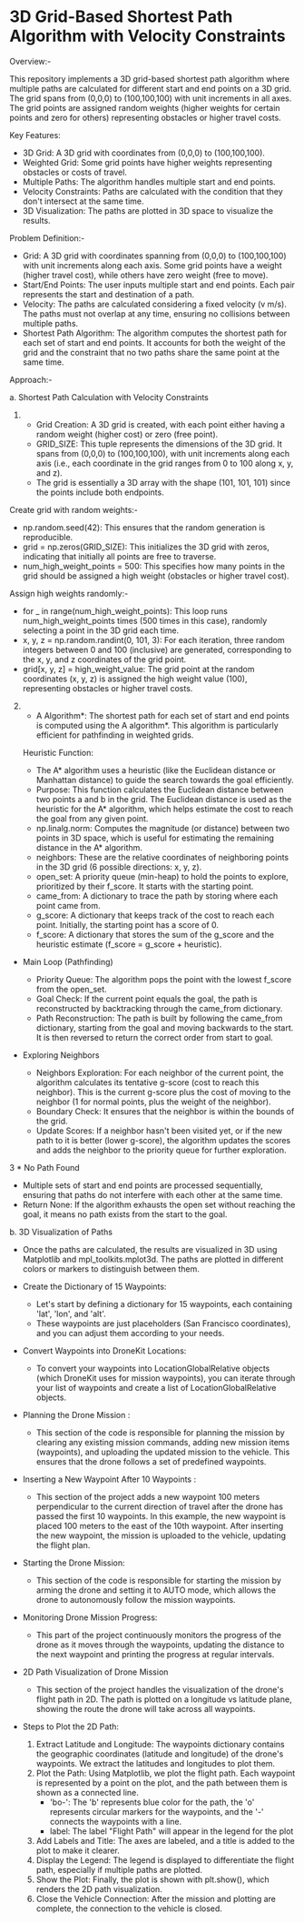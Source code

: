 # 3D Grid-Based Shortest Path Algorithm with Velocity Constraints

Overview:-

This repository implements a 3D grid-based shortest path algorithm where multiple paths are calculated for different start and end points on a 3D grid. The grid spans from (0,0,0) to (100,100,100) with unit increments in all axes. The grid points are assigned random weights (higher weights for certain points and zero for others) representing obstacles or higher travel costs.

Key Features:

* 3D Grid: A 3D grid with coordinates from (0,0,0) to (100,100,100).
* Weighted Grid: Some grid points have higher weights representing obstacles or costs of travel.
* Multiple Paths: The algorithm handles multiple start and end points.
* Velocity Constraints: Paths are calculated with the condition that they don't intersect at the same time.
* 3D Visualization: The paths are plotted in 3D space to visualize the results.

Problem Definition:-

* Grid: A 3D grid with coordinates spanning from (0,0,0) to (100,100,100) with unit increments along each axis. Some grid points have a weight (higher travel cost), while others have zero weight (free to move).
* Start/End Points: The user inputs multiple start and end points. Each pair represents the start and destination of a path.
* Velocity: The paths are calculated considering a fixed velocity (v m/s). The paths must not overlap at any time, ensuring no collisions between multiple paths.
* Shortest Path Algorithm: The algorithm computes the shortest path for each set of start and end points. It accounts for both the weight of the grid and the constraint that no two paths share the same point at the same time.


Approach:- 

a. Shortest Path Calculation with Velocity Constraints

1. * Grid Creation: A 3D grid is created, with each point either having a random weight (higher cost) or zero (free point).
   * GRID_SIZE: This tuple represents the dimensions of the 3D grid. It spans from (0,0,0) to (100,100,100), with unit increments along each axis (i.e., each coordinate in the grid ranges from 0 to 100 along x, y, and z).
   * The grid is essentially a 3D array with the shape (101, 101, 101) since the points include both endpoints.

Create grid with random weights:-

* np.random.seed(42): This ensures that the random generation is reproducible.
* grid = np.zeros(GRID_SIZE): This initializes the 3D grid with zeros, indicating that initially all points are free to traverse.
* num_high_weight_points = 500: This specifies how many points in the grid should be assigned a high weight (obstacles or higher travel cost).

Assign high weights randomly:-

* for _ in range(num_high_weight_points): This loop runs num_high_weight_points times (500 times in this case), randomly selecting a point in the 3D grid each time.
* x, y, z = np.random.randint(0, 101, 3): For each iteration, three random integers between 0 and 100 (inclusive) are generated, corresponding to the x, y, and z coordinates of the grid point.
* grid[x, y, z] = high_weight_value: The grid point at the random coordinates (x, y, z) is assigned the high weight value (100), representing obstacles or higher travel costs.



2. * A Algorithm*: The shortest path for each set of start and end points is computed using the A algorithm*. This algorithm is particularly efficient for pathfinding in weighted grids.
     
   Heuristic Function:
   * The A* algorithm uses a heuristic (like the Euclidean distance or Manhattan distance) to guide the search towards the goal efficiently.
   * Purpose: This function calculates the Euclidean distance between two points a and b in the grid. The Euclidean distance is used as the heuristic for the A* algorithm, which helps estimate the cost to reach the goal from any given point.
   * np.linalg.norm: Computes the magnitude (or distance) between two points in 3D space, which is useful for estimating the remaining distance in the A* algorithm.
   * neighbors: These are the relative coordinates of neighboring points in the 3D grid (6 possible directions: x, y, z).
   * open_set: A priority queue (min-heap) to hold the points to explore, prioritized by their f_score. It starts with the starting point.
   * came_from: A dictionary to trace the path by storing where each point came from.
   * g_score: A dictionary that keeps track of the cost to reach each point. Initially, the starting point has a score of 0.
   * f_score: A dictionary that stores the sum of the g_score and the heuristic estimate (f_score = g_score + heuristic).
  
* Main Loop (Pathfinding)

  * Priority Queue: The algorithm pops the point with the lowest f_score from the open_set.
  * Goal Check: If the current point equals the goal, the path is reconstructed by backtracking through the came_from dictionary.
  * Path Reconstruction: The path is built by following the came_from dictionary, starting from the goal and moving backwards to the start. It is then reversed to return the correct order from start to goal.

* Exploring Neighbors

   * Neighbors Exploration: For each neighbor of the current point, the algorithm calculates its tentative g-score (cost to reach this neighbor). This is the current g-score plus the cost of moving to the neighbor (1 for normal points, plus the weight of the neighbor).
   * Boundary Check: It ensures that the neighbor is within the bounds of the grid.
   * Update Scores: If a neighbor hasn't been visited yet, or if the new path to it is better (lower g-score), the algorithm updates the scores and adds the neighbor to the priority queue for further exploration.
 
3 * No Path Found

   *  Multiple sets of start and end points are processed sequentially, ensuring that paths do not interfere with each other at the same time.
   * Return None: If the algorithm exhausts the open set without reaching the goal, it means no path exists from the start to the goal.

 b. 3D Visualization of Paths
     
   * Once the paths are calculated, the results are visualized in 3D using Matplotlib and mpl_toolkits.mplot3d. The paths are plotted in different colors or markers to distinguish between them.


* Create the Dictionary of 15 Waypoints:
   
     * Let's start by defining a dictionary for 15 waypoints, each containing 'lat', 'lon', and 'alt'.
     * These waypoints are just placeholders (San Francisco coordinates), and you can adjust them according to your needs.

* Convert Waypoints into DroneKit Locations:
  
     * To convert your waypoints into LocationGlobalRelative objects (which DroneKit uses for mission waypoints), you can iterate through your list of waypoints and create a list of LocationGlobalRelative objects.


* Planning the Drone Mission :

     * This section of the code is responsible for planning the mission by clearing any existing mission commands, adding new mission items (waypoints), and uploading the updated mission to the vehicle. This ensures that the drone follows a set of predefined waypoints.



* Inserting a New Waypoint After 10 Waypoints :

     * This section of the project adds a new waypoint 100 meters perpendicular to the current direction of travel after the drone has passed the first 10 waypoints. In this example, the new waypoint is placed 100 meters to the east of the 10th waypoint. After inserting the new waypoint, the mission is uploaded to the vehicle, updating the flight plan.


* Starting the Drone Mission:
  
     * This section of the code is responsible for starting the mission by arming the drone and setting it to AUTO mode, which allows the drone to autonomously follow the mission waypoints.



* Monitoring Drone Mission Progress:

   * This part of the project continuously monitors the progress of the drone as it moves through the waypoints, updating the distance to the next waypoint and printing the progress at regular intervals.


* 2D Path Visualization of Drone Mission

     * This section of the project handles the visualization of the drone's flight path in 2D. The path is plotted on a longitude vs latitude plane, showing the route the drone will take across all waypoints.


* Steps to Plot the 2D Path:

  1. Extract Latitude and Longitude: The waypoints dictionary contains the geographic coordinates (latitude and longitude) of the drone's waypoints. We extract the latitudes and longitudes to plot them.
  2. Plot the Path: Using Matplotlib, we plot the flight path. Each waypoint is represented by a point on the plot, and the path between them is shown as a connected line.
     * 'bo-': The 'b' represents blue color for the path, the 'o' represents circular markers for the waypoints, and the '-' connects the waypoints with a line.
     * label: The label "Flight Path" will appear in the legend for the plot
  3. Add Labels and Title: The axes are labeled, and a title is added to the plot to make it clearer.
  4. Display the Legend: The legend is displayed to differentiate the flight path, especially if multiple paths are plotted.
  5. Show the Plot: Finally, the plot is shown with plt.show(), which renders the 2D path visualization.
  6. Close the Vehicle Connection: After the mission and plotting are complete, the connection to the vehicle is closed.

